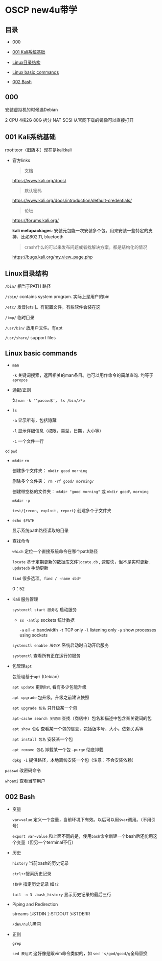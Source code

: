 # OSCP new4u带学

## 目录

*   [000](#000)

*   [001 Kali系统基础](#001-kali系统基础)

*   [Linux目录结构](#linux目录结构)

*   [Linux basic commands](#linux-basic-commands)

*   [002 Bash](#002-bash)

## 000

安装虚拟机的时候选Debian

2 CPU 4核2G 80G 拆分 NAT SCSI 从官网下载的镜像可以直接打开

## 001 Kali系统基础

root:toor（旧版本）现在是kali:kali

*   官方links

    > 文档

    <https://www.kali.org/docs/>

    > 默认密码

    <https://www.kali.org/docs/introduction/default-credentials/>

    > 论坛

    <https://forums.kali.org/>

    **kali metapackages**: 安装元包能一次安装多个包。用来安装一些特定的支持，比如802.11, bluetooth

    > crash什么的可以来发布问题或者找解决方案。都是结构化的情况

    <https://bugs.kali.org/my_view_page.php>

## Linux目录结构

`/bin/` 相当于PATH 路径

`/sbin/` contains system program. 实际上是用户的bin

`/etc/` 发音\[etsi]。有配置文件，有些软件会装在这

`/tmp/` 临时目录

`/usr/bin/` 放用户文件。有apt

`/usr/share/` support files

## Linux basic commands

*   `man`&#x20;

    `-k` 关键词搜索，返回相关的man条目。也可以用作命令的简单查询. 约等于`apropos`

*   通配/正则

    如 `man -k '^passwd$'`， `ls /bin/z*p`

*   `ls`

    `-a` 显示所有，包括隐藏

    `-l` 显示详细信息（权限，类型，日期，大小等）

    `-1` 一个文件一行

`cd` `pwd`&#x20;

*   `mkdir` `rm`

    创建多个文件夹： `mkdir good morning`

    删除多个文件夹： `rm -rf good/ morning/`

    创建带空格的文件夹： `mkdir "good morning"` 或 `mkdir good\ morning`

    `mkdir -p `

    `test/{recon, exploit, report}` 创建多个子文件夹

*   `echo $PATH`&#x20;

    显示系统path路径读取的目录

*   查找命令

    `which` 定位一个直接系统命令在哪个path路径

    `locate` 基于定期更新的数据库文件`locate.db` , 速度快，但不是实时更新. `updatedb` 手动更新

    `find` 很多选项。`find / -name sbd*`

    0：52

<!---->

*   Kali 服务管理

    `systemctl start 服务名` 启动服务

    *   `ss -antlp` sockets 统计数据

        `-a` all `-n` bandwidth `-t` TCP only `-l` listening only `-p` show processes using sockets

    `systemctl enable 服务名` 系统启动时自动开启服务

    `systemctl` 查看所有正在运行的服务

*   包管理`apt`

    包管理基于`apt` (Debian)

    `apt update` 更新list, 看有多少包能升级

    `apt upgrade` 包升级。升级之前建议快照

    `apt upgrade 包名` 只升级某一个包

    `apt-cache search 关键词` 查找（商店中）包名和描述中包含某关键词的包

    `apt show 包名` 查看某一个包的信息，包括版本号，大小，依赖关系等

    `apt install 包名` 安装某一个包

    `apt remove 包名`  卸载某一个包 `—purge` 彻底卸载

    `dpkg -i` 提供路径，本地离线安装一个包（注意：不会安装依赖）

`passwd` 改密码命令

`whoami` 查看当前用户

## 002 Bash

*   变量

    `var=value` 定义一个变量，当前环境下有效。以后可以用`$var`调用。（不用引号）

    `export var=value` 和上面不同的是，使用`bash`命令新建一个bash后还能用这个变量（但另一个terminal不行）

*   历史

    `history` 当前bash的历史记录

    `ctrl+r`搜索历史记录

    `!数字` 指定历史记录 如`!2`

    `tail -n 3 .bash_history` 显示历史记录的最后三行

*   Piping and Redirection

    streams  `1`:STDIN  `2`:STDOUT  `3`:STDERR

    `/dev/null`黑洞

*   正则

    `grep`

    `sed 表达式` 这好像是跟vim命令类似的，如 `sed 's/god/good/g`全局替换
